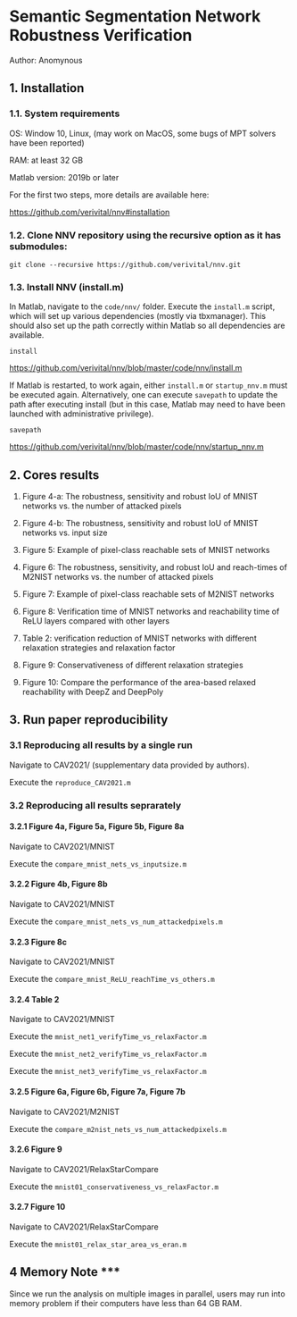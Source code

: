 # Semantic Segmentation Network Robustness Verification

Author: Anomynous

## 1. Installation

### 1.1. System requirements

OS: Window 10, Linux, (may work on MacOS, some bugs of MPT solvers have been reported)

RAM: at least 32 GB 

Matlab version: 2019b or later

For the first two steps, more details are available here:

https://github.com/verivital/nnv#installation

### 1.2. Clone NNV repository using the recursive option as it has submodules:

`git clone --recursive https://github.com/verivital/nnv.git`

### 1.3. Install NNV (install.m)
In Matlab, navigate to the `code/nnv/` folder. Execute the `install.m` script, which will set up various dependencies (mostly via tbxmanager). This should also set up the path correctly within Matlab so all dependencies are available.

`install`

https://github.com/verivital/nnv/blob/master/code/nnv/install.m

If Matlab is restarted, to work again, either `install.m` or `startup_nnv.m` must be executed again. Alternatively, one can execute `savepath` to update the path after executing install (but in this case, Matlab may need to have been launched with administrative privilege).

`savepath`

https://github.com/verivital/nnv/blob/master/code/nnv/startup_nnv.m

## 2. Cores results

1) Figure 4-a: The robustness, sensitivity and robust IoU of MNIST networks vs. the number of attacked pixels

2) Figure 4-b: The robustness, sensitivity and robust IoU of MNIST networks vs. input size

3) Figure 5: Example of pixel-class reachable sets of MNIST networks

4) Figure 6: The robustness, sensitivity, and robust IoU and reach-times of M2NIST networks vs. the number of attacked pixels

5) Figure 7: Example of pixel-class reachable sets of M2NIST networks

6) Figure 8: Verification time of MNIST networks and reachability time of ReLU layers compared with other layers

7) Table 2: verification reduction of MNIST networks with different relaxation strategies and relaxation factor

8) Figure 9: Conservativeness of different relaxation strategies

10) Figure 10: Compare the performance of the area-based relaxed reachability with DeepZ and DeepPoly


## 3. Run paper reproducibility

### 3.1 Reproducing all results by a single run

Navigate to CAV2021/ (supplementary data provided by authors).

Execute the `reproduce_CAV2021.m` 

### 3.2 Reproducing all results seprarately

#### 3.2.1 Figure 4a, Figure 5a, Figure 5b, Figure 8a

Navigate to CAV2021/MNIST

Execute the `compare_mnist_nets_vs_inputsize.m`

#### 3.2.2 Figure 4b, Figure 8b

Navigate to CAV2021/MNIST

Execute the `compare_mnist_nets_vs_num_attackedpixels.m`

#### 3.2.3 Figure 8c

Navigate to CAV2021/MNIST

Execute the `compare_mnist_ReLU_reachTime_vs_others.m`

#### 3.2.4 Table 2

Navigate to CAV2021/MNIST

Execute the `mnist_net1_verifyTime_vs_relaxFactor.m`

Execute the `mnist_net2_verifyTime_vs_relaxFactor.m`

Execute the `mnist_net3_verifyTime_vs_relaxFactor.m`

#### 3.2.5 Figure 6a, Figure 6b, Figure 7a, Figure 7b

Navigate to CAV2021/M2NIST

Execute the `compare_m2nist_nets_vs_num_attackedpixels.m`

#### 3.2.6 Figure 9

Navigate to CAV2021/RelaxStarCompare

Execute the `mnist01_conservativeness_vs_relaxFactor.m`

#### 3.2.7 Figure 10

Navigate to CAV2021/RelaxStarCompare

Execute the `mnist01_relax_star_area_vs_eran.m`

## 4 Memory Note ***

Since we run the analysis on multiple images in parallel, users may run into memory problem if their computers have less than 64 GB RAM. 





